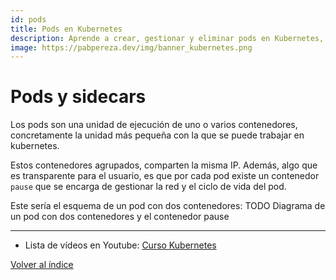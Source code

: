 ```yaml
---
id: pods
title: Pods en Kubernetes
description: Aprende a crear, gestionar y eliminar pods en Kubernetes, la unidad más pequeña de ejecución de contenedores.
image: https://pabpereza.dev/img/banner_kubernetes.png
---
```


# Pods y sidecars 
Los pods son una unidad de ejecución de uno o varios contenedores, concretamente la unidad más 
pequeña con la que se puede trabajar en kubernetes.

Estos contenedores agrupados, comparten la misma IP. Además, algo que es transparente para el usuario, es que por cada pod existe un contenedor `pause` que se encarga de gestionar la red y el ciclo de vida del pod.

Este sería el esquema de un pod con dos contenedores:
TODO Diagrama de un pod con dos contenedores y el contenedor pause


---
* Lista de vídeos en Youtube: [Curso Kubernetes](https://www.youtube.com/playlist?list=PLQhxXeq1oc2k9MFcKxqXy5GV4yy7wqSma)

[Volver al índice](README.md#índice)